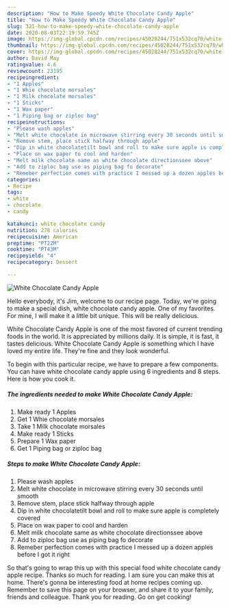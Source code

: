 ```yaml
---
description: "How to Make Speedy White Chocolate Candy Apple"
title: "How to Make Speedy White Chocolate Candy Apple"
slug: 321-how-to-make-speedy-white-chocolate-candy-apple
date: 2020-08-03T22:19:59.745Z
image: https://img-global.cpcdn.com/recipes/45028244/751x532cq70/white-chocolate-candy-apple-recipe-main-photo.jpg
thumbnail: https://img-global.cpcdn.com/recipes/45028244/751x532cq70/white-chocolate-candy-apple-recipe-main-photo.jpg
cover: https://img-global.cpcdn.com/recipes/45028244/751x532cq70/white-chocolate-candy-apple-recipe-main-photo.jpg
author: David May
ratingvalue: 4.6
reviewcount: 23195
recipeingredient:
- "1 Apples"
- "1 Whie chocolate morsales"
- "1 Milk chocolate morsales"
- "1 Sticks"
- "1 Wax paper"
- "1 Piping bag or ziploc bag"
recipeinstructions:
- "Please wash apples"
- "Melt white chocolate in microwave stirring every 30 seconds until smooth"
- "Remove stem, place stick halfway through apple"
- "Dip in white chocolatetilt bowl and roll to make sure apple is completely covered"
- "Place on wax paper to cool and harden"
- "Melt milk chocolate same as white chocolate directionssee above"
- "Add to ziploc bag use as piping bag fo decorate"
- "Remeber perfection comes with practice I messed up a dozen apples before I got it right"
categories:
- Recipe
tags:
- white
- chocolate
- candy

katakunci: white chocolate candy 
nutrition: 278 calories
recipecuisine: American
preptime: "PT22M"
cooktime: "PT43M"
recipeyield: "4"
recipecategory: Dessert

---
```



![White Chocolate Candy Apple](https://img-global.cpcdn.com/recipes/45028244/751x532cq70/white-chocolate-candy-apple-recipe-main-photo.jpg)

Hello everybody, it's Jim, welcome to our recipe page. Today, we're going to make a special dish, white chocolate candy apple. One of my favorites. For mine, I will make it a little bit unique. This will be really delicious.

White Chocolate Candy Apple is one of the most favored of current trending foods in the world. It is appreciated by millions daily. It is simple, it is fast, it tastes delicious. White Chocolate Candy Apple is something which I have loved my entire life. They're fine and they look wonderful.




To begin with this particular recipe, we have to prepare a few components. You can have white chocolate candy apple using 6 ingredients and 8 steps. Here is how you cook it.

<!--inarticleads1-->

##### The ingredients needed to make White Chocolate Candy Apple:

1. Make ready 1 Apples
1. Get 1 Whie chocolate morsales
1. Take 1 Milk chocolate morsales
1. Make ready 1 Sticks
1. Prepare 1 Wax paper
1. Get 1 Piping bag or ziploc bag




<!--inarticleads2-->

##### Steps to make White Chocolate Candy Apple:

1. Please wash apples
1. Melt white chocolate in microwave stirring every 30 seconds until smooth
1. Remove stem, place stick halfway through apple
1. Dip in white chocolatetilt bowl and roll to make sure apple is completely covered
1. Place on wax paper to cool and harden
1. Melt milk chocolate same as white chocolate directionssee above
1. Add to ziploc bag use as piping bag fo decorate
1. Remeber perfection comes with practice I messed up a dozen apples before I got it right




So that's going to wrap this up with this special food white chocolate candy apple recipe. Thanks so much for reading. I am sure you can make this at home. There's gonna be interesting food at home recipes coming up. Remember to save this page on your browser, and share it to your family, friends and colleague. Thank you for reading. Go on get cooking!
